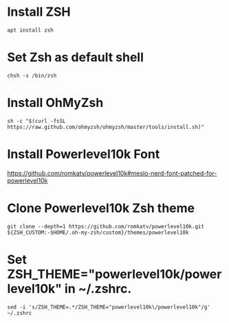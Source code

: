 # Install ZSH
`apt install zsh`

# Set Zsh as default shell
`chsh -s /bin/zsh`

# Install OhMyZsh
`sh -c "$(curl -fsSL https://raw.github.com/ohmyzsh/ohmyzsh/master/tools/install.sh)"`

# Install Powerlevel10k Font
https://github.com/romkatv/powerlevel10k#meslo-nerd-font-patched-for-powerlevel10k

# Clone Powerlevel10k Zsh theme
`git clone --depth=1 https://github.com/romkatv/powerlevel10k.git ${ZSH_CUSTOM:-$HOME/.oh-my-zsh/custom}/themes/powerlevel10k`

# Set ZSH_THEME="powerlevel10k/powerlevel10k" in ~/.zshrc.

`sed -i 's/ZSH_THEME=.*/ZSH_THEME="powerlevel10k\/powerlevel10k"/g' ~/.zshrc`
